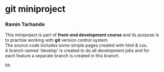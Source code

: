 # git miniproject
### Ramin Tarhande

This miniproject is part of **front-end development course** and its purpose is to practise working with **git** version control system.  
The source code includes some simple pages created with html & css.  
A branch named 'develop' is created to do all development jobs and for each feature a separate branch is created in this branch.  

hh

